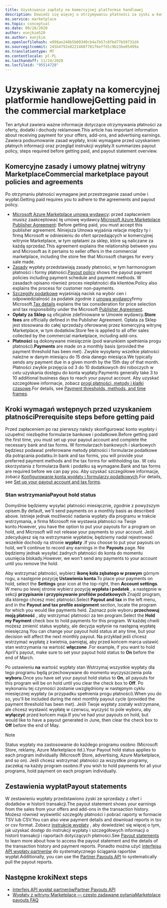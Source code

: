 ```yaml
---
title: Uzyskiwanie zapłaty na komercyjnej platformie handlowej
description: Dowiedz się więcej o otrzymywaniu płatności za zyski w komercyjnym portalu Marketplace — Azure Marketplace. Obejmuje zasady wypłat, wypłaty i wypłaty.
ms.service: marketplace
ms.topic: conceptual
ms.date: 09/28/2020
author: eunjkim520
ms.author: eunjkim
ms.openlocfilehash: e998ae248b5b09340cb4a7b57c8fbd77b59731d4
ms.sourcegitcommit: 245b4792e8221468f781f6effd1c9b23be05499a
ms.translationtype: MT
ms.contentlocale: pl-PL
ms.lasthandoff: 11/24/2020
ms.locfileid: "95514728"
---
```

# <a name="getting-paid-in-the-commercial-marketplace"></a><span data-ttu-id="6f44b-104">Uzyskiwanie zapłaty na komercyjnej platformie handlowej</span><span class="sxs-lookup"><span data-stu-id="6f44b-104">Getting paid in the commercial marketplace</span></span>

<span data-ttu-id="6f44b-105">Ten artykuł zawiera ważne informacje dotyczące otrzymywania płatności za oferty, dodatki i dochody reklamowe.</span><span class="sxs-lookup"><span data-stu-id="6f44b-105">This article has important information about receiving payment for your offers, add-ons, and advertising earnings.</span></span> <span data-ttu-id="6f44b-106">Zawiera podsumowanie zasad wypłaty, kroki wymagane przed uzyskaniem płatnych informacji oraz przegląd instrukcji wypłaty.</span><span class="sxs-lookup"><span data-stu-id="6f44b-106">It summarizes payout policy, steps required before getting paid, and payout statement overview.</span></span>

## <a name="commercial-marketplace-payout-policies-and-agreements"></a><span data-ttu-id="6f44b-107">Komercyjne zasady i umowy płatnej witryny Marketplace</span><span class="sxs-lookup"><span data-stu-id="6f44b-107">Commercial marketplace payout policies and agreements</span></span>

<span data-ttu-id="6f44b-108">Po otrzymaniu płatności wymagane jest przestrzeganie zasad umów i wypłat.</span><span class="sxs-lookup"><span data-stu-id="6f44b-108">Getting paid requires you to adhere to the agreements and payout policy.</span></span>

- <span data-ttu-id="6f44b-109">[Microsoft Azure Marketplace umowa wydawcy](https://go.microsoft.com/fwlink/p/?LinkID=699560): przed zapłaceniem musisz zaakceptować tę umowę wydawcy.</span><span class="sxs-lookup"><span data-stu-id="6f44b-109">[Microsoft Azure Marketplace Publisher Agreement](https://go.microsoft.com/fwlink/p/?LinkID=699560):  Before getting paid, you must accept this publisher agreement.</span></span> <span data-ttu-id="6f44b-110">Niniejsza Umowa wyjaśnia relacje między ty i firmą Microsoft w odniesieniu do ofert sprzedających w komercyjnej witrynie Marketplace, w tym opłatami za sklep, które są naliczane za każdą sprzedaż.</span><span class="sxs-lookup"><span data-stu-id="6f44b-110">This agreement explains the relationship between you and Microsoft as it pertains to seller offers in the commercial marketplace, including the store fee that Microsoft charges for every sale made.</span></span>
- <span data-ttu-id="6f44b-111">[Zasady](payout-policy-details.md) wypłaty przedstawiają zasady płatności, w tym harmonogram płatności i formy płatności.</span><span class="sxs-lookup"><span data-stu-id="6f44b-111">[Payout policy](payout-policy-details.md) shows the payout payment policies including payment schedule and payment methods.</span></span> <span data-ttu-id="6f44b-112">W zasadach opisano również proces niepłatności dla klientów.</span><span class="sxs-lookup"><span data-stu-id="6f44b-112">Policy also explains the process for customer non-payments.</span></span>
- <span data-ttu-id="6f44b-113">[Szczegóły podatkowe](tax-details-marketplace.md) wyjaśniają nacisk na wybór cen i odpowiedzialność za podatek zgodnie z [umową wydawcy](https://go.microsoft.com/fwlink/p/?LinkID=699560)firmy Microsoft.</span><span class="sxs-lookup"><span data-stu-id="6f44b-113">[Tax details](tax-details-marketplace.md) explains the tax consideration for price selection and tax responsibility under the Microsoft [Publisher Agreement](https://go.microsoft.com/fwlink/p/?LinkID=699560).</span></span>
- <span data-ttu-id="6f44b-114">**Opłaty za Sklep** są oficjalnie zdefiniowane w Umowie wydawcy.</span><span class="sxs-lookup"><span data-stu-id="6f44b-114">**Store fees** are officially defined in the Publisher Agreement.</span></span> <span data-ttu-id="6f44b-115">Opłata za Sklep jest stosowana do całej sprzedaży oferowanej przez komercyjną witrynę Marketplace, w tym dodatków.</span><span class="sxs-lookup"><span data-stu-id="6f44b-115">Store fee is applied to all offer sales collected by the commercial marketplace, including add-ons.</span></span>
- <span data-ttu-id="6f44b-116">**Płatności** są dokonywane miesięcznie (pod warunkiem spełnienia progu płatności).</span><span class="sxs-lookup"><span data-stu-id="6f44b-116">**Payments** are made on a monthly basis (provided the payment threshold has been met).</span></span> <span data-ttu-id="6f44b-117">Zwykle wysyłamy wszelkie płatności należne w danym miesiącu do 15 dnia danego miesiąca.</span><span class="sxs-lookup"><span data-stu-id="6f44b-117">We typically sends any payment due in a given month by the 15th day of that month.</span></span> <span data-ttu-id="6f44b-118">Płatności zwykle przejęcia od 3 do 10 dodatkowych dni roboczych w celu uzyskania dostępu do konta wypłaty.</span><span class="sxs-lookup"><span data-stu-id="6f44b-118">Payments generally take 3 to 10 additional business days to reach your payout account.</span></span> <span data-ttu-id="6f44b-119">Aby uzyskać szczegółowe informacje, zobacz [progi płatności, metody i klatki czasowe](payment-thresholds-methods-timeframes.md).</span><span class="sxs-lookup"><span data-stu-id="6f44b-119">For details, see [Payment thresholds, methods, and time frames](payment-thresholds-methods-timeframes.md).</span></span>

## <a name="prerequisite-steps-before-getting-paid"></a><span data-ttu-id="6f44b-120">Kroki wymagań wstępnych przed uzyskaniem płatności</span><span class="sxs-lookup"><span data-stu-id="6f44b-120">Prerequisite steps before getting paid</span></span>

<span data-ttu-id="6f44b-121">Przed zapłaceniem po raz pierwszy należy skonfigurować konto wypłaty i uzupełnić niezbędne formularze bankowe i podatkowe.</span><span class="sxs-lookup"><span data-stu-id="6f44b-121">Before getting paid the first time, you must set up your payout account and complete the necessary bank and tax forms.</span></span> <span data-ttu-id="6f44b-122">W formularzach bankowych i skarbowych będziesz podawać preferowane metody płatności i formularze podatkowe dla potrącania podatku.</span><span class="sxs-lookup"><span data-stu-id="6f44b-122">In bank and tax forms, you will provide your preferred payment methods and the tax forms for withholding tax.</span></span> <span data-ttu-id="6f44b-123">W celu skorzystania z formularza Bank i podatku są wymagane.</span><span class="sxs-lookup"><span data-stu-id="6f44b-123">Bank and tax forms are required before we can pay you.</span></span> <span data-ttu-id="6f44b-124">Aby uzyskać szczegółowe informacje, zobacz [Konfigurowanie konta wypłaty i formularzy podatkowych](set-up-your-payout-account.md).</span><span class="sxs-lookup"><span data-stu-id="6f44b-124">For details, see [Set up your payout account and tax forms](set-up-your-payout-account.md).</span></span>

### <a name="payout-hold-status"></a><span data-ttu-id="6f44b-125">Stan wstrzymania</span><span class="sxs-lookup"><span data-stu-id="6f44b-125">Payout hold status</span></span>

<span data-ttu-id="6f44b-126">Domyślnie będziemy wysyłać płatności miesięcznie, zgodnie z powyższym opisem.</span><span class="sxs-lookup"><span data-stu-id="6f44b-126">By default, we'll send payments on a monthly basis as described above.</span></span> <span data-ttu-id="6f44b-127">Istnieje jednak możliwość nadania wypłaty dla programu w trakcie wstrzymania, a firma Microsoft nie wystawia płatności na Twoje konto.</span><span class="sxs-lookup"><span data-stu-id="6f44b-127">However, you have the option to put your payouts for a program on hold, and Microsoft will not release your payments to your account.</span></span> <span data-ttu-id="6f44b-128">Jeśli zdecydujesz się na wstrzymanie wypłatów, będziemy nadal rejestrować wszelkie dochody na stronie **wypłaty** .</span><span class="sxs-lookup"><span data-stu-id="6f44b-128">If you choose to put your payouts on hold, we'll continue to record any earnings in the **Payouts** page.</span></span> <span data-ttu-id="6f44b-129">Nie będziemy jednak wysyłać żadnych płatności do konta do momentu usunięcia blokady.</span><span class="sxs-lookup"><span data-stu-id="6f44b-129">However, we won't send any payments to your account until you remove the hold.</span></span>

<span data-ttu-id="6f44b-130">Aby wstrzymać płatności, wybierz **ikonę koła zębatego w prawym** górnym rogu, a następnie pozycję **Ustawienia konta**.</span><span class="sxs-lookup"><span data-stu-id="6f44b-130">To place your payments on hold, select the **Settings** gear icon at the top-right, then **Account settings**.</span></span> <span data-ttu-id="6f44b-131">W menu po lewej stronie wybierz pozycję **wypłata i podatek** , a następnie w sekcji **przypisanie i przypisywanie profilów podatkowych** Znajdź program, dla którego chcesz mieć płatności.</span><span class="sxs-lookup"><span data-stu-id="6f44b-131">Select **Payout and tax** in the left menu, and in the **Payout and tax profile assignment** section, locate the program for which you would like payments held.</span></span> <span data-ttu-id="6f44b-132">Zaznacz pole wyboru **przechowuj moją płatność** , aby wstrzymać płatności za ten program.</span><span class="sxs-lookup"><span data-stu-id="6f44b-132">Select the **Hold my Payment** check box to hold payments for this program.</span></span> <span data-ttu-id="6f44b-133">W każdej chwili możesz zmienić status wypłaty, ale decyzja wpłynie na następną wypłatę miesięczną.</span><span class="sxs-lookup"><span data-stu-id="6f44b-133">You can change your payout hold status at any time, but your decision will affect the next monthly payout.</span></span> <span data-ttu-id="6f44b-134">Na przykład jeśli chcesz wstrzymać wypłatę z kwietnia, pamiętaj, aby przed końcem marca ustawić stan wstrzymania na wartość **włączone** .</span><span class="sxs-lookup"><span data-stu-id="6f44b-134">For example, if you want to hold April's payout, make sure to set your payout hold status to **On** before the end of March.</span></span>

<span data-ttu-id="6f44b-135">Po ustawieniu **na** wartość wypłaty stan Wstrzymaj wszystkie wypłaty dla tego programu będą przechowywane do momentu wyczyszczenia pola **wyboru.**</span><span class="sxs-lookup"><span data-stu-id="6f44b-135">Once you have set your payout hold status to **On**, all payouts for this program will be on hold until you clear the check box to **Off**.</span></span> <span data-ttu-id="6f44b-136">Po wykonaniu tej czynności zostanie uwzględniony w następnym cyklu miesięcznej wypłaty (w przypadku spełnienia progu płatności).</span><span class="sxs-lookup"><span data-stu-id="6f44b-136">When you do so, you'll be included during the next monthly payout cycle (provided the payment threshold has been met).</span></span> <span data-ttu-id="6f44b-137">Jeśli Twoje wypłaty zostały wstrzymane, ale chcesz wystawić wypłatę w czerwcu, wyczyść to pole wyboru, aby **wyłączyć** przed końcem maja.</span><span class="sxs-lookup"><span data-stu-id="6f44b-137">If you've had your payouts on hold, but would like to have a payout generated in June, then clear the check box to **Off** before the end of May.</span></span>

>[!Note]
> <span data-ttu-id="6f44b-138">Status wypłaty ma zastosowanie do każdego programu osobno (Microsoft Store, reklamy, Azure Marketplace itd.).</span><span class="sxs-lookup"><span data-stu-id="6f44b-138">Your Payout hold status applies to each program individually (Microsoft Store, advertising, Azure Marketplace, and so on).</span></span> <span data-ttu-id="6f44b-139">Jeśli chcesz wstrzymać płatności za wszystkie programy, zaczekaj na każdy program osobno.</span><span class="sxs-lookup"><span data-stu-id="6f44b-139">If you wish to hold payments for all your programs, hold payment on each program individually.</span></span>

## <a name="payout-statements"></a><span data-ttu-id="6f44b-140">Zestawienia wypłat</span><span class="sxs-lookup"><span data-stu-id="6f44b-140">Payout statements</span></span>

<span data-ttu-id="6f44b-141">W zestawieniu wypłaty przedstawiono zyski ze sprzedaży z ofert i dodatków w historii transakcji.</span><span class="sxs-lookup"><span data-stu-id="6f44b-141">The payout statement shows your earnings from the sales from your offers and add-ons in the transaction history.</span></span> <span data-ttu-id="6f44b-142">Możesz również wyświetlić szczegóły płatności i pobrać raporty w formacie TSV lub CSV.</span><span class="sxs-lookup"><span data-stu-id="6f44b-142">You can also view payment details and download reports in tsv or csv format.</span></span> <span data-ttu-id="6f44b-143">Zobacz [instrukcje wypłaty](payout-statement.md) , aby dowiedzieć się więcej o tym, jak uzyskać dostęp do instrukcji wypłaty i szczegółowych informacji o historii transakcji i raportach dotyczących płatności.</span><span class="sxs-lookup"><span data-stu-id="6f44b-143">See [Payout statements](payout-statement.md) to learn more about how to access the payout statement and the details of the transaction history and payment reports.</span></span> <span data-ttu-id="6f44b-144">Ponadto można użyć [interfejsu API wypłaty partnerów](https://apidocs.microsoft.com/services/partnerpayouts) do systematycznego ściągania raportów wypłat.</span><span class="sxs-lookup"><span data-stu-id="6f44b-144">Additionally, you can use the [Partner Payouts API](https://apidocs.microsoft.com/services/partnerpayouts) to systematically pull the payout reports.</span></span>

## <a name="next-steps"></a><span data-ttu-id="6f44b-145">Następne kroki</span><span class="sxs-lookup"><span data-stu-id="6f44b-145">Next steps</span></span>

- [<span data-ttu-id="6f44b-146">Interfejs API wypłat partnerów</span><span class="sxs-lookup"><span data-stu-id="6f44b-146">Partner Payouts API</span></span>](https://apidocs.microsoft.com/services/partnerpayouts)
- [<span data-ttu-id="6f44b-147">Wypłaty z witryny Marketplace — często zadawane pytania</span><span class="sxs-lookup"><span data-stu-id="6f44b-147">Marketplace payouts FAQ</span></span>](payout-faq.md)
